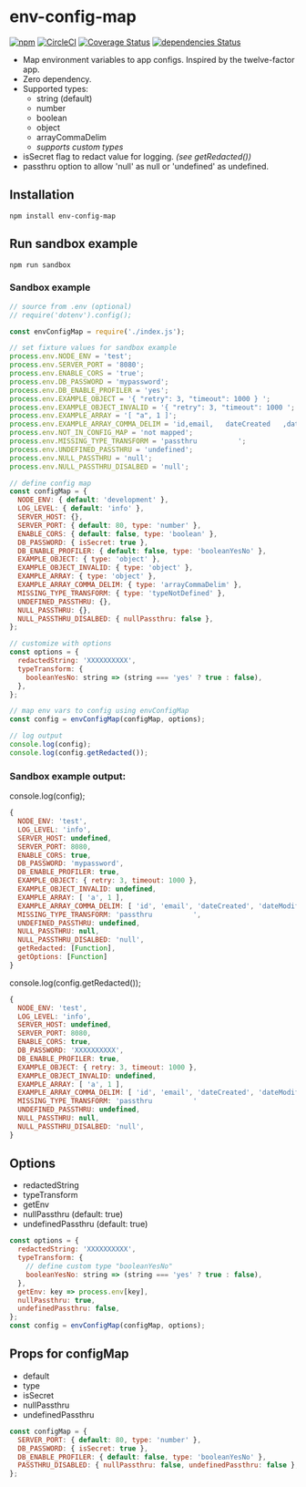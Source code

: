 # env-config-map 

[![npm](https://img.shields.io/npm/v/env-config-map)](https://www.npmjs.com/package/env-config-map)
[![CircleCI](https://img.shields.io/circleci/build/github/hexkode/env-config-map)](https://circleci.com/gh/hexkode/env-config-map)
[![Coverage Status](https://coveralls.io/repos/github/hexkode/env-config-map/badge.svg?branch=master)](https://coveralls.io/github/hexkode/env-config-map?branch=master) 
[![dependencies Status](https://david-dm.org/hexkode/env-config-map/status.svg)](https://david-dm.org/hexkode/env-config-map)

- Map environment variables to app configs. Inspired by the twelve-factor app.
- Zero dependency.
- Supported types:
  - string (default)
  - number
  - boolean
  - object
  - arrayCommaDelim
  - *supports custom types*
- isSecret flag to redact value for logging. *(see getRedacted())*
- passthru option to allow 'null' as null or 'undefined' as undefined.
   
## Installation
```console
npm install env-config-map
```

## Run sandbox example
```console
npm run sandbox
```

### Sandbox example
```js
// source from .env (optional)
// require('dotenv').config();

const envConfigMap = require('./index.js');

// set fixture values for sandbox example
process.env.NODE_ENV = 'test';
process.env.SERVER_PORT = '8080';
process.env.ENABLE_CORS = 'true';
process.env.DB_PASSWORD = 'mypassword';
process.env.DB_ENABLE_PROFILER = 'yes';
process.env.EXAMPLE_OBJECT = '{ "retry": 3, "timeout": 1000 } ';
process.env.EXAMPLE_OBJECT_INVALID = '{ "retry": 3, "timeout": 1000 ';
process.env.EXAMPLE_ARRAY = '[ "a", 1 ]';
process.env.EXAMPLE_ARRAY_COMMA_DELIM = 'id,email,   dateCreated   ,dateModified';
process.env.NOT_IN_CONFIG_MAP = 'not mapped';
process.env.MISSING_TYPE_TRANSFORM = 'passthru          ';
process.env.UNDEFINED_PASSTHRU = 'undefined';
process.env.NULL_PASSTHRU = 'null';
process.env.NULL_PASSTHRU_DISALBED = 'null';

// define config map
const configMap = {
  NODE_ENV: { default: 'development' },
  LOG_LEVEL: { default: 'info' },
  SERVER_HOST: {},
  SERVER_PORT: { default: 80, type: 'number' },
  ENABLE_CORS: { default: false, type: 'boolean' },
  DB_PASSWORD: { isSecret: true },
  DB_ENABLE_PROFILER: { default: false, type: 'booleanYesNo' },
  EXAMPLE_OBJECT: { type: 'object' },
  EXAMPLE_OBJECT_INVALID: { type: 'object' },
  EXAMPLE_ARRAY: { type: 'object' },
  EXAMPLE_ARRAY_COMMA_DELIM: { type: 'arrayCommaDelim' },
  MISSING_TYPE_TRANSFORM: { type: 'typeNotDefined' },
  UNDEFINED_PASSTHRU: {},
  NULL_PASSTHRU: {},
  NULL_PASSTHRU_DISALBED: { nullPassthru: false },
};

// customize with options
const options = {
  redactedString: 'XXXXXXXXXX',
  typeTransform: {
    booleanYesNo: string => (string === 'yes' ? true : false),
  },
};

// map env vars to config using envConfigMap
const config = envConfigMap(configMap, options);

// log output
console.log(config);
console.log(config.getRedacted());
```

### Sandbox example output:
console.log(config);
```js
{ 
  NODE_ENV: 'test',
  LOG_LEVEL: 'info',
  SERVER_HOST: undefined,
  SERVER_PORT: 8080,
  ENABLE_CORS: true,
  DB_PASSWORD: 'mypassword',
  DB_ENABLE_PROFILER: true,
  EXAMPLE_OBJECT: { retry: 3, timeout: 1000 },
  EXAMPLE_OBJECT_INVALID: undefined,
  EXAMPLE_ARRAY: [ 'a', 1 ],
  EXAMPLE_ARRAY_COMMA_DELIM: [ 'id', 'email', 'dateCreated', 'dateModified' ],
  MISSING_TYPE_TRANSFORM: 'passthru          ',
  UNDEFINED_PASSTHRU: undefined,
  NULL_PASSTHRU: null,
  NULL_PASSTHRU_DISALBED: 'null',  
  getRedacted: [Function],
  getOptions: [Function]
}
```

console.log(config.getRedacted());
```js
{ 
  NODE_ENV: 'test',
  LOG_LEVEL: 'info',
  SERVER_HOST: undefined,
  SERVER_PORT: 8080,
  ENABLE_CORS: true,
  DB_PASSWORD: 'XXXXXXXXXX',
  DB_ENABLE_PROFILER: true,
  EXAMPLE_OBJECT: { retry: 3, timeout: 1000 },
  EXAMPLE_OBJECT_INVALID: undefined,
  EXAMPLE_ARRAY: [ 'a', 1 ],
  EXAMPLE_ARRAY_COMMA_DELIM: [ 'id', 'email', 'dateCreated', 'dateModified' ],
  MISSING_TYPE_TRANSFORM: 'passthru          '
  UNDEFINED_PASSTHRU: undefined,
  NULL_PASSTHRU: null,
  NULL_PASSTHRU_DISALBED: 'null',  
}
```

## Options
- redactedString
- typeTransform
- getEnv
- nullPassthru (default: true)
- undefinedPassthru (default: true)
```js
const options = {
  redactedString: 'XXXXXXXXXX',
  typeTransform: {
    // define custom type "booleanYesNo"
    booleanYesNo: string => (string === 'yes' ? true : false),
  },
  getEnv: key => process.env[key],
  nullPassthru: true,
  undefinedPassthru: false,
};
const config = envConfigMap(configMap, options);
```

## Props for configMap
- default
- type
- isSecret
- nullPassthru
- undefinedPassthru

```js
const configMap = {
  SERVER_PORT: { default: 80, type: 'number' },
  DB_PASSWORD: { isSecret: true },
  DB_ENABLE_PROFILER: { default: false, type: 'booleanYesNo' },
  PASSTHRU_DISABLED: { nullPassthru: false, undefinedPassthru: false },
};
```
